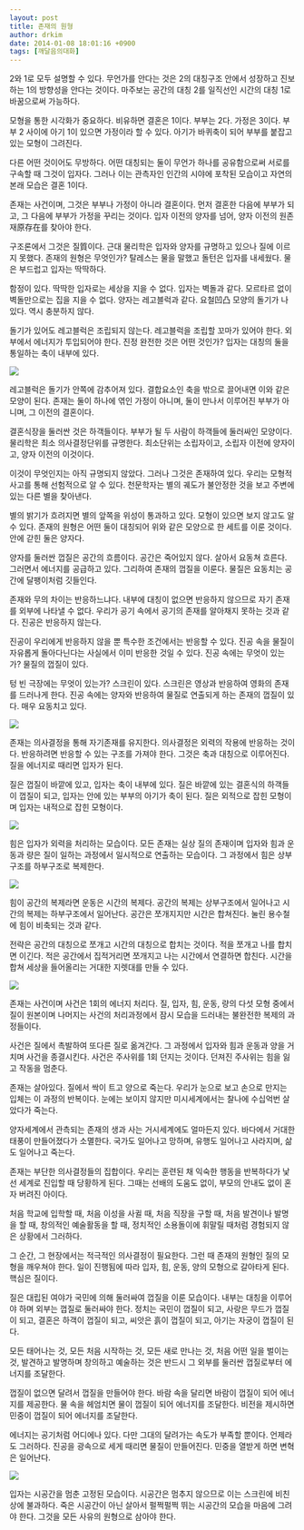 ```yaml
---
layout: post
title: 존재의 원형
author: drkim
date: 2014-01-08 18:01:16 +0900
tags: [깨달음의대화]
---
```

2와 1로 모두 설명할 수 있다. 무언가를 안다는 것은 2의 대칭구조 안에서 성장하고 진보하는 1의 방향성을 안다는 것이다. 마주보는 공간의 대칭 2를 일직선인 시간의 대칭 1로 바꿈으로써 가능하다. 


  


모형을 통한 시각화가 중요하다. 비유하면 결혼은 1이다. 부부는 2다. 가정은 3이다. 부부 2 사이에 아기 1이 있으면 가정이라 할 수 있다. 아기가 바퀴축이 되어 부부를 붙잡고 있는 모형이 그려진다. 


  


다른 어떤 것이어도 무방하다. 어떤 대칭되는 둘이 무언가 하나를 공유함으로써 서로를 구속할 때 그것이 입자다. 그러나 이는 관측자인 인간의 시야에 포착된 모습이고 자연의 본래 모습은 결혼 1이다. 


  


존재는 사건이며, 그것은 부부나 가정이 아니라 결혼이다. 먼저 결혼한 다음에 부부가 되고, 그 다음에 부부가 가정을 꾸리는 것이다. 입자 이전의 양자를 넘어, 양자 이전의 원존재原存在를 찾아야 한다. 


  


구조론에서 그것은 질質이다. 근대 물리학은 입자와 양자를 규명하고 있으나 질에 이르지 못했다. 존재의 원형은 무엇인가? 탈레스는 물을 말했고 돌턴은 입자를 내세웠다. 물은 부드럽고 입자는 딱딱하다. 


  


함정이 있다. 딱딱한 입자로는 세상을 지을 수 없다. 입자는 벽돌과 같다. 모르타르 없이 벽돌만으로는 집을 지을 수 없다. 양자는 레고블럭과 같다. 요철凹凸 모양의 돌기가 나 있다. 역시 충분하지 않다.


  


돌기가 있어도 레고블럭은 조립되지 않는다. 레고블럭을 조립할 꼬마가 있어야 한다. 외부에서 에너지가 투입되어야 한다. 진정 완전한 것은 어떤 것인가? 입자는 대칭의 둘을 통일하는 축이 내부에 있다. 


  


 ![](/files/attach/images/198/287/430/9.GIF)


  


레고블럭은 돌기가 안쪽에 감추어져 있다. 결합요소인 축을 밖으로 끌어내면 이와 같은 모양이 된다. 존재는 둘이 하나에 엮인 가정이 아니며, 둘이 만나서 이루어진 부부가 아니며, 그 이전의 결혼이다. 


  


결혼식장을 둘러싼 것은 하객들이다. 부부가 될 두 사람이 하객들에 둘러싸인 모양이다. 물리학은 최소 의사결정단위를 규명한다. 최소단위는 소립자이고, 소립자 이전에 양자이고, 양자 이전의 이것이다. 


  


이것이 무엇인지는 아직 규명되지 않았다. 그러나 그것은 존재하여 있다. 우리는 모형적 사고를 통해 선험적으로 알 수 있다. 천문학자는 별의 궤도가 불안정한 것을 보고 주변에 있는 다른 별을 찾아낸다. 


  


별의 밝기가 흐려지면 별의 앞쪽을 위성이 통과하고 있다. 모형이 있으면 보지 않고도 알 수 있다. 존재의 원형은 어떤 둘이 대칭되어 위와 같은 모양으로 한 세트를 이룬 것이다. 안에 갇힌 둘은 양자다. 


  


양자를 둘러싼 껍질은 공간의 흐름이다. 공간은 죽어있지 않다. 살아서 요동쳐 흐른다. 그러면서 에너지를 공급하고 있다. 그리하여 존재의 껍질을 이룬다. 물질은 요동치는 공간에 달팽이처럼 깃들인다.


  


존재와 무의 차이는 반응하느냐다. 내부에 대칭이 없으면 반응하지 않으므로 자기 존재를 외부에 나타낼 수 없다. 우리가 공기 속에서 공기의 존재를 알아채지 못하는 것과 같다. 진공은 반응하지 않는다. 


  


진공이 우리에게 반응하지 않을 뿐 특수한 조건에서는 반응할 수 있다. 진공 속을 물질이 자유롭게 돌아다닌다는 사실에서 이미 반응한 것일 수 있다. 진공 속에는 무엇이 있는가? 물질의 껍질이 있다. 


  


텅 빈 극장에는 무엇이 있는가? 스크린이 있다. 스크린은 영상과 반응하여 영화의 존재를 드러나게 한다. 진공 속에는 양자와 반응하여 물질로 연출되게 하는 존재의 껍질이 있다. 매우 요동치고 있다. 


  


 ![](/files/attach/images/198/287/430/81.GIF)

존재는 의사결정을 통해 자기존재를 유지한다. 의사결정은 외력의 작용에 반응하는 것이다. 반응하려면 반응할 수 있는 구조를 가져야 한다. 그것은 축과 대칭으로 이루어진다. 질을 에너지로 때리면 입자가 된다. 


  


질은 껍질이 바깥에 있고, 입자는 축이 내부에 있다. 질은 바깥에 있는 결혼식의 하객들이 껍질이 되고, 입자는 안에 있는 부부의 아기가 축이 된다. 질은 외적으로 잡힌 모형이며 입자는 내적으로 잡힌 모형이다. 


  


 ![](/files/attach/images/198/287/430/8.GIF)

힘은 입자가 외력을 처리하는 모습이다. 모든 존재는 실상 질의 존재이며 입자와 힘과 운동과 량은 질이 일하는 과정에서 일시적으로 연출하는 모습이다. 그 과정에서 힘은 상부구조를 하부구조로 복제한다. 


  


 ![](/files/attach/images/198/287/430/101.GIF)


  


힘이 공간의 복제라면 운동은 시간의 복제다. 공간의 복제는 상부구조에서 일어나고 시간의 복제는 하부구조에서 일어난다. 공간은 쪼개지지만 시간은 합쳐진다. 눌린 용수철에 힘이 비축되는 것과 같다. 


  


전략은 공간의 대칭으로 쪼개고 시간의 대칭으로 합치는 것이다. 적을 쪼개고 나를 합치면 이긴다. 적은 공간에서 집적거리면 쪼개지고 나는 시간에서 연결하면 합친다. 시간을 합쳐 세상을 들어올리는 거대한 지렛대를 만들 수 있다. 


  


 ![](/files/attach/images/198/287/430/12.GIF)

존재는 사건이며 사건은 1회의 에너지 처리다. 질, 입자, 힘, 운동, 량의 다섯 모형 중에서 질이 원본이며 나머지는 사건의 처리과정에서 잠시 모습을 드러내는 불완전한 복제의 과정들이다. 


  


사건은 질에서 촉발하여 또다른 질로 옮겨간다. 그 과정에서 입자와 힘과 운동과 양을 거치며 사건을 종결시킨다. 사건은 주사위를 1회 던지는 것이다. 던져진 주사위는 힘을 잃고 작동을 멈춘다. 


  


존재는 살아있다. 질에서 싹이 트고 양으로 죽는다. 우리가 눈으로 보고 손으로 만지는 입체는 이 과정의 반복이다. 눈에는 보이지 않지만 미시세계에서는 찰나에 수십억번 살았다가 죽는다. 


  


양자세계에서 관측되는 존재의 생과 사는 거시세계에도 얼마든지 있다. 바다에서 거대한 태풍이 만들어졌다가 소멸한다. 국가도 일어나고 망하며, 유행도 일어나고 사라지며, 삶도 일어나고 죽는다. 


  


존재는 부단한 의사결정들의 집합이다. 우리는 훈련된 채 익숙한 행동을 반복하다가 낯선 세계로 진입할 때 당황하게 된다. 그때는 선배의 도움도 없이, 부모의 안내도 없이 혼자 버려진 아이다.


  


처음 학교에 입학할 때, 처음 이성을 사귈 때, 처음 직장을 구할 때, 처음 발견이나 발명을 할 때, 창의적인 예술활동을 할 때, 정치적인 소용돌이에 휘말릴 때처럼 경험되지 않은 상황에서 그러하다. 


  


그 순간, 그 현장에서는 적극적인 의사결정이 필요한다. 그런 때 존재의 원형인 질의 모형을 깨우쳐야 한다. 일이 진행됨에 따라 입자, 힘, 운동, 양의 모형으로 갈아타게 된다. 핵심은 질이다. 


  


질은 대립된 여야가 국민에 의해 둘러싸여 껍질을 이룬 모습이다. 내부는 대칭을 이루어야 하며 외부는 껍질로 둘러싸야 한다. 정치는 국민이 껍질이 되고, 사랑은 무드가 껍질이 되고, 결혼은 하객이 껍질이 되고, 씨앗은 흙이 껍질이 되고, 아기는 자궁이 껍질이 된다.


  


모든 태어나는 것, 모든 처음 시작하는 것, 모든 새로 만나는 것, 처음 어떤 일을 벌이는 것, 발견하고 발명하며 창의하고 예술하는 것은 반드시 그 외부를 둘러싼 껍질로부터 에너지를 조달한다. 


  


껍질이 없으면 달려서 껍질을 만들어야 한다. 바람 속을 달리면 바람이 껍질이 되어 에너지를 제공한다. 물 속을 헤엄치면 물이 껍질이 되어 에너지를 조달한다. 비전을 제시하면 민중이 껍질이 되어 에너지를 조달한다. 


  


에너지는 공기처럼 어디에나 있다. 다만 그대의 달려가는 속도가 부족할 뿐이다. 언제라도 그러하다. 진공을 광속으로 세게 때리면 물질이 만들어진다. 민중을 열받게 하면 변혁은 일어난다. 


  



![](/files/attach/images/198/287/430/un.JPG) 



입자는 시공간을 멈춘 고정된 모습이다. 시공간은 멈추지 않으므로 이는 스크린에 비친 상에 불과하다. 죽은 시공간이 아닌 살아서 펄쩍펄쩍 뛰는 시공간의 모습을 마음에 그려야 한다. 그것을 모든 사유의 원형으로 삼아야 한다.